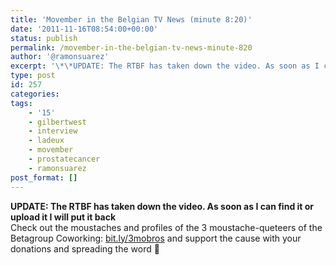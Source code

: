```yaml
---
title: 'Movember in the Belgian TV News (minute 8:20)'
date: '2011-11-16T08:54:00+00:00'
status: publish
permalink: /movember-in-the-belgian-tv-news-minute-820
author: '@ramonsuarez'
excerpt: '\*\*UPDATE: The RTBF has taken down the video. As soon as I can find it or upload it I will put it back\*\*Check out the moustaches and profiles of the 3 moustache-queteers of the Betagroup Coworking: bit.ly/3mobros and support the cause with your don...'
type: post
id: 257
categories:
tags:
    - '15'
    - gilbertwest
    - interview
    - ladeux
    - movember
    - prostatecancer
    - ramonsuarez
post_format: []
---
```

**UPDATE: The RTBF has taken down the video. As soon as I can find it or upload it I will put it back**  
Check out the moustaches and profiles of the 3 moustache-queteers of the Betagroup Coworking: [bit.ly/3mobros](http://bit.ly/3mobros) and support the cause with your donations and spreading the word 🙂 </div>